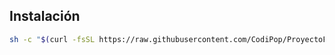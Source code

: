 ## Instalación
```bash
sh -c "$(curl -fsSL https://raw.githubusercontent.com/CodiPop/ProyectoFinalSO/main/install.sh)"
 ```
